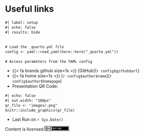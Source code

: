 # Useful links

```{r}
#| label: setup
#| echo: false
#| results: hide


# Load the _quarto.yml file
config <- yaml::read_yaml(here::here("_quarto.yml"))

# Access parameters from the YAML config

```

- {{< fa brands github size=1x >}} [GitHub](`r config$github$url`)
- {{< fa home size=1x >}} [`r config$author$name`](`r config$author$homepage`)
- Presentation QR Code:

```{r}
#| echo: false
#| out.width: "100px"
qr_file <- "images/.png"
knitr::include_graphics(qr_file)
```

- Last Run on `r Sys.Date()`

Content is licensed [![License: CC BY-NC 4.0](images/cc-by-nc-80x15.png)](https://creativecommons.org/licenses/by-nc/4.0/).
